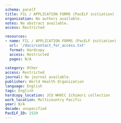 ```yaml
---
schema: pacelf
title: FIL / APPLICATION FORMS (PacELF initiation)
organization: No authors available.
notes: No abstract available.
access: Restricted

resources:
- name: FIL / APPLICATION FORMS (PacELF initiation)
  url: '/docs/contact_for_access.txt'
  format: Hardcopy
  access: Restricted
  pages: N/A
 
category: Other
access: Restricted
journal: No journal available.
publisher: World Health Organization
language: English 
tags: English 
hardcopy_location: JCU WHOCC Ichimori collection
work_location: Multicountry Pacific
year: N/A
decade: unspecified
PacELF_ID: 1529
---
```

